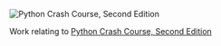 
![Python Crash Course, Second Edition](/img/sandconda.jpg)

Work relating to [Python Crash Course, Second Edition](https://ehmatthes.github.io/pcc_2e/)